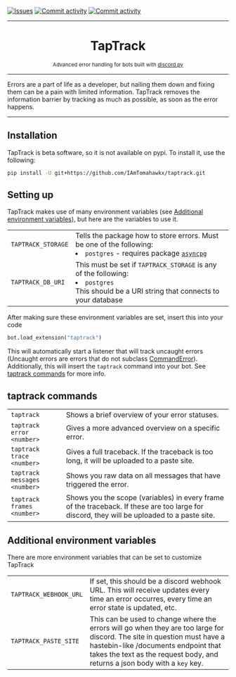 [![Issues](https://img.shields.io/github/issues/IAmTomahawkx/taptrack.svg?colorB=3333ff)](https://github.com/IAmTomahawkx/taptrack/issues)
[![Commit activity](https://img.shields.io/github/commit-activity/w/IAmTomahawkx/taptrack)](https://github.com/IAmTomahawkx/taptrack/commits)
[![Commit activity](https://img.shields.io/github/license/IAmTomahawkx/taptrack)](https://github.com/IAmTomahawkx/taptrack)
___
<h1 align="center">
TapTrack
</h1>
<p align="center">
<sup>
Advanced error handling for bots built with <a href="https://github.com/Rapptz/discord.py">discord.py</a>
</sup>
</p>

___
Errors are a part of life as a developer, but nailing them down and fixing them can be a pain with limited information.
TapTrack removes the information barrier by tracking as much as possible, as soon as the error happens.
___

## Installation
TapTrack is beta software, so it is not available on pypi. To install it, use the following:
```bash
pip install -U git+https://github.com/IAmTomahawkx/taptrack.git
```

## Setting up
TapTrack makes use of many environment variables (see [Additional environment variables](#additional-environment-variables)), but here are the variables to use it.
<table>
    <tr>
        <td>
            <code>TAPTRACK_STORAGE</code>
        </td>
        <td>
            Tells the package how to store errors. Must be one of the following:
            <br>
            <list>
                <li>
                    <code>postgres</code> - requires package <a href="https://pypi.org/projects/asyncpg"><code>asyncpg</code></a>
                </li>
            </list>
        </td>
    </tr>
    <tr>
        <td>
            <code>TAPTRACK_DB_URI</code>
        </td>
        <td>
            This must be set if <code>TAPTRACK_STORAGE</code> is any of the following:
            <list>
                <li><code>postgres</code></li>
            </list>
            This should be a URI string that connects to your database
        </td>
    </tr>
</table>

After making sure these environment variables are set, insert this into your code
```python
bot.load_extension("taptrack")
```
This will automatically start a listener that will track uncaught errors (Uncaught errors are errors that do not subclass
[CommandError](https://discordpy.readthedocs.io/en/latest/ext/commands/api.html#discord.ext.commands.CommandError)).
Additionally, this will insert the `taptrack` command into your bot. See [taptrack commands](#taptrack-commands) for more info.

## taptrack commands
<table>
    <tr>
        <td>
            <code>taptrack</code>
        </td>
        <td>
            Shows a brief overview of your error statuses.
        </td>
    </tr>
    <tr>
        <td>
            <code>taptrack error &lt;number&gt;</code>
        </td>
        <td>
            Gives a more advanced overview on a specific error.
        </td>
    </tr>
    <tr>
        <td>
            <code>taptrack trace &lt;number&gt;</code>
        </td>
        <td>
            Gives a full traceback. If the traceback is too long, it will be uploaded to a paste site.
        </td>
    </tr>
    <tr>
        <td>
            <code>taptrack messages &lt;number&gt;</code>
        </td>
        <td>
            Shows you raw data on all messages that have triggered the error.
        </td>
    </tr>
    <tr>
        <td>
            <code>taptrack frames &lt;number&gt;</code>
        </td>
        <td>
            Shows you the scope (variables) in every frame of the traceback. If these are too large for discord, they will be uploaded to a paste site.
        </td>
    </tr>
</table>

## Additional environment variables
There are more environment variables that can be set to customize TapTrack
<table>
    <tr>
        <td>
            <code>TAPTRACK_WEBHOOK_URL</code>
        </td>
        <td>
            If set, this should be a discord webhook URL. This will receive updates every time an error occurres,
            every time an error state is updated, etc.
        </td>
    </tr>
    <tr>
        <td>
            <code>TAPTRACK_PASTE_SITE</code>
        </td>
        <td>
            This can be used to change where the errors will go when they are too large for discord.
            The site in question must have a hastebin-like /documents endpoint that takes the text as the request body,
            and returns a json body with a <code>key</code> key.
        </td>
    </tr>
</table>